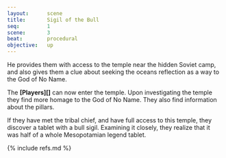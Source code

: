 ```yaml
---
layout:      scene
title:       Sigil of the Bull
seq:         1
scene:       3
beat:        procedural
objective:   up
---
```



He provides them with access to the temple near the hidden Soviet camp,
and also gives them a clue about seeking the oceans reflection as a way to the God of No Name.

The **[Players][]** can now enter the temple.
Upon investigating the temple they find more homage to the God of No Name.
They also find information about the pillars.

If they have met the tribal chief, and have full access to this temple,
they discover a tablet with a bull sigil.
Examining it closely, they realize that it was half of a whole Mesopotamian legend tablet.


{% include refs.md %}
